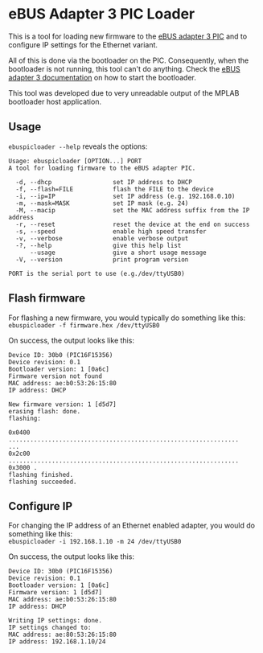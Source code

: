eBUS Adapter 3 PIC Loader
=========================

This is a tool for loading new firmware to the
[eBUS adapter 3 PIC](https://adapter.ebusd.eu/)
and to configure IP settings for the Ethernet variant.

All of this is done via the bootloader on the PIC. Consequently, when the
bootloader is not running, this tool can't do anything.
Check the [eBUS adapter 3 documentation](https://adapter.ebusd.eu/picfirmware)
on how to start the bootloader.

This tool was developed due to very unreadable output of the MPLAB bootloader
host application.

Usage
-----
`ebuspicloader --help` reveals the options:
```
Usage: ebuspicloader [OPTION...] PORT
A tool for loading firmware to the eBUS adapter PIC.

  -d, --dhcp                 set IP address to DHCP
  -f, --flash=FILE           flash the FILE to the device
  -i, --ip=IP                set IP address (e.g. 192.168.0.10)
  -m, --mask=MASK            set IP mask (e.g. 24)
  -M, --macip                set the MAC address suffix from the IP address
  -r, --reset                reset the device at the end on success
  -s, --speed                enable high speed transfer
  -v, --verbose              enable verbose output
  -?, --help                 give this help list
      --usage                give a short usage message
  -V, --version              print program version

PORT is the serial port to use (e.g./dev/ttyUSB0)
```

Flash firmware
--------------
For flashing a new firmware, you would typically do something like this:  
`ebuspicloader -f firmware.hex /dev/ttyUSB0`

On success, the output looks like this:
```
Device ID: 30b0 (PIC16F15356)
Device revision: 0.1
Bootloader version: 1 [0a6c]
Firmware version not found
MAC address: ae:b0:53:26:15:80
IP address: DHCP

New firmware version: 1 [d5d7]
erasing flash: done.
flashing:

0x0400 ................................................................
...
0x2c00 ................................................................
0x3000 .
flashing finished.
flashing succeeded.
```

Configure IP
------------
For changing the IP address of an Ethernet enabled adapter, you would do
something like this:  
`ebuspicloader -i 192.168.1.10 -m 24 /dev/ttyUSB0`

On success, the output looks like this:
```
Device ID: 30b0 (PIC16F15356)
Device revision: 0.1
Bootloader version: 1 [0a6c]
Firmware version: 1 [d5d7]
MAC address: ae:b0:53:26:15:80
IP address: DHCP

Writing IP settings: done.
IP settings changed to:
MAC address: ae:80:53:26:15:80
IP address: 192.168.1.10/24
```
